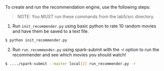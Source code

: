 To create and run the recommendation engine, use the following steps:

> NOTE: You _*MUST*_ run these commands from the lab5/src directory.

1) Run `init_recommender.py` using basic python to rate 10 random movies and have them be saved to a text file.

```bash
$ python init_recommender.py
```

2) Run `run_recommender.py` using spark-submit with the -r option to run the recommender and see which movies you should watch!

```bash
$ ..../spark-submit --master local[2] run_recommender.py -r
```

